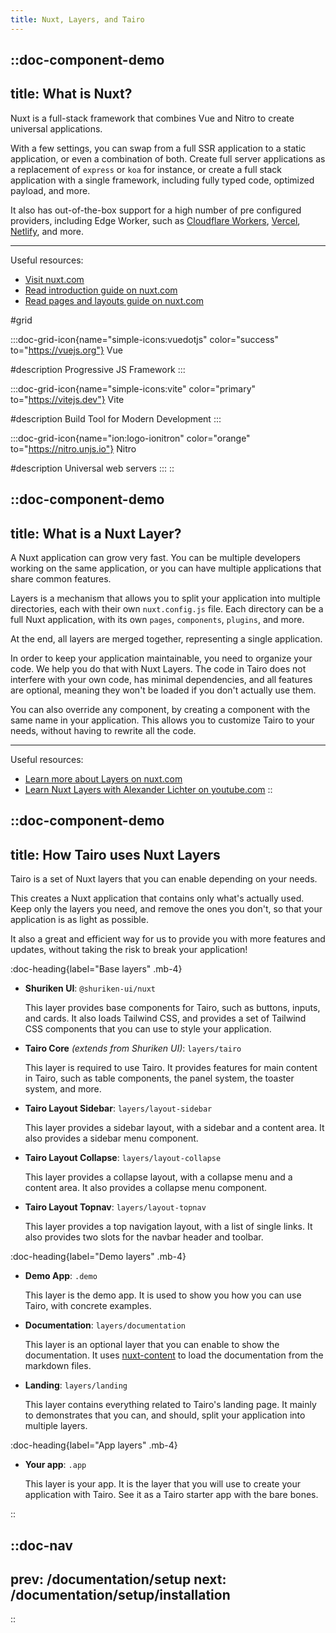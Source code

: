 ```yaml
---
title: Nuxt, Layers, and Tairo
---
```



::doc-component-demo
---
title: What is Nuxt?
---

Nuxt is a full-stack framework that combines Vue and Nitro to create universal applications.

With a few settings, you can swap from a full SSR application to a static application, or even a combination of both. Create full server applications as a replacement of `express` or `koa` for instance, or create a full stack application with a single framework, including fully typed code, optimized payload, and more.

It also has out-of-the-box support for a high number of pre configured providers, including Edge Worker, such as [Cloudflare Workers](https://nitro.unjs.io/deploy/providers/cloudflare), [Vercel](https://nitro.unjs.io/deploy/providers/vercel), [Netlify](https://nitro.unjs.io/deploy/providers/netlify), and more.

---

Useful resources:

- [Visit nuxt.com](https://nuxt.com/)
- [Read introduction guide on nuxt.com](https://nuxt.com/docs/getting-started/introduction)
- [Read pages and layouts guide on nuxt.com](https://nuxt.com/docs/migration/pages-and-layouts)

#grid

  :::doc-grid-icon{name="simple-icons:vuedotjs" color="success" to="https://vuejs.org"}
  Vue

  #description
  Progressive JS Framework
  :::

  
  :::doc-grid-icon{name="simple-icons:vite" color="primary" to="https://vitejs.dev"}
  Vite

  #description
  Build Tool for Modern Development
  :::

  :::doc-grid-icon{name="ion:logo-ionitron" color="orange" to="https://nitro.unjs.io"}
  Nitro

  #description
  Universal web servers
  :::
::


::doc-component-demo
---
title: What is a Nuxt Layer?
---
A Nuxt application can grow very fast. You can be multiple developers working on the same application, or you can have multiple applications that share common features.

Layers is a mechanism that allows you to split your application into multiple directories, each with their own `nuxt.config.js` file. Each directory can be a full Nuxt application, with its own `pages`, `components`, `plugins`, and more. 

At the end, all layers are merged together, representing a single application.

In order to keep your application maintainable, you need to organize your code. We help you do that with Nuxt Layers. The code in Tairo does not interfere with your own code, has minimal dependencies, and all features are optional, meaning they won't be loaded if you don't actually use them.

You can also override any component, by creating a component with the same name in your application. This allows you to customize Tairo to your needs, without having to rewrite all the code.

---

Useful resources:

- [Learn more about Layers on nuxt.com](https://nuxt.com/docs/getting-started/layers)
- [Learn Nuxt Layers with Alexander Lichter on youtube.com](https://www.youtube.com/watch?v=fr5yo3aVkfA)
::



::doc-component-demo
---
title: How Tairo uses Nuxt Layers
---
Tairo is a set of Nuxt layers that you can enable depending on your needs. 

This creates a Nuxt application that contains only what's actually used. Keep only the layers you need, and remove the ones you don't, so that your application is as light as possible. 

It also a great and efficient way for us to provide you with more features and updates, without taking the risk to break your application!


:doc-heading{label="Base layers" .mb-4}


- **Shuriken UI**: `@shuriken-ui/nuxt`

  This layer provides base components for Tairo, such as buttons, inputs, and cards. It also loads Tailwind CSS, and provides a set of Tailwind CSS components that you can use to style your application.

- **Tairo Core** *(extends from Shuriken UI)*: `layers/tairo`  

  This layer is required to use Tairo. It provides features for main content in Tairo, such as table components, the panel system, the toaster system, and more.

- **Tairo Layout Sidebar**: `layers/layout-sidebar`   

  This layer provides a sidebar layout, with a sidebar and a content area. It also provides a sidebar menu component.

- **Tairo Layout Collapse**: `layers/layout-collapse`  

  This layer provides a collapse layout, with a collapse menu and a content area. It also provides a collapse menu component.

- **Tairo Layout Topnav**: `layers/layout-topnav`  

  This layer provides a top navigation layout, with a list of single links. It also provides two slots for the navbar header and toolbar.


:doc-heading{label="Demo layers" .mb-4}

- **Demo App**: `.demo` 

  This layer is the demo app. It is used to show you how you can use Tairo, with concrete examples.

- **Documentation**: `layers/documentation` 

  This layer is an optional layer that you can enable to show the documentation. It uses [nuxt-content](https://content.nuxtjs.org/) to load the documentation from the markdown files.

- **Landing**: `layers/landing`

  This layer contains everything related to Tairo's landing page. It mainly to demonstrates that you can, and should, split your application into multiple layers.


:doc-heading{label="App layers" .mb-4}

- **Your app**: `.app` 

  This layer is your app. It is the layer that you will use to create your application with Tairo. See it as a Tairo starter app with the bare bones.


::


::doc-nav
---
prev: /documentation/setup
next: /documentation/setup/installation
---
::